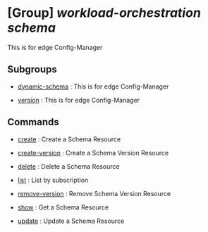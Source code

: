 # [Group] _workload-orchestration schema_

This is for edge Config-Manager

## Subgroups

- [dynamic-schema](/Commands/workload-orchestration/schema/dynamic-schema/readme.md)
: This is for edge Config-Manager

- [version](/Commands/workload-orchestration/schema/version/readme.md)
: This is for edge Config-Manager

## Commands

- [create](/Commands/workload-orchestration/schema/_create.md)
: Create a Schema Resource

- [create-version](/Commands/workload-orchestration/schema/_create-version.md)
: Create a Schema Version Resource

- [delete](/Commands/workload-orchestration/schema/_delete.md)
: Delete a Schema Resource

- [list](/Commands/workload-orchestration/schema/_list.md)
: List by subscription

- [remove-version](/Commands/workload-orchestration/schema/_remove-version.md)
: Remove Schema Version Resource

- [show](/Commands/workload-orchestration/schema/_show.md)
: Get a Schema Resource

- [update](/Commands/workload-orchestration/schema/_update.md)
: Update a Schema Resource

